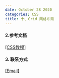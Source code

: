 ```yaml
---
date: October 28 2020
categories: CSS
title: 十、Grid 网格布局
---
```


#### 2.参考文档

[[CSS教程]](https://web-dolphin.github.io/2020/10/28/CSS/Tutorial/CSS%E6%95%99%E7%A8%8B/)

#### 3. 联系方式

[[Email]](yuanmin8888@outlook.com)